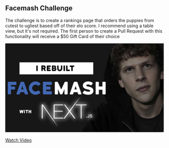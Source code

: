 ## Facemash Challenge
The challenge is to create a rankings page that orders the puppies from cutest to ugliest based off of their elo score. I recommend using a table view, but it's not required. The first person to create a Pull Request with this functionality will receive a $50 Gift Card of their choice

![screenshot.jpg](screenshot.jpg)

<a href="https://youtu.be/lSCg_Rpq2bY">Watch Video</a>
